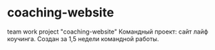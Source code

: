 # coaching-website

team work project "coaching-website"
Командный проект: сайт лайф коучинга. Создан за 1,5 недели командной работы.
